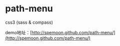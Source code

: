 path-menu
=========

css3 (sass &amp; compass)

demo地址：[http://spemoon.github.com/path-menu/](http://spemoon.github.com/path-menu/)
